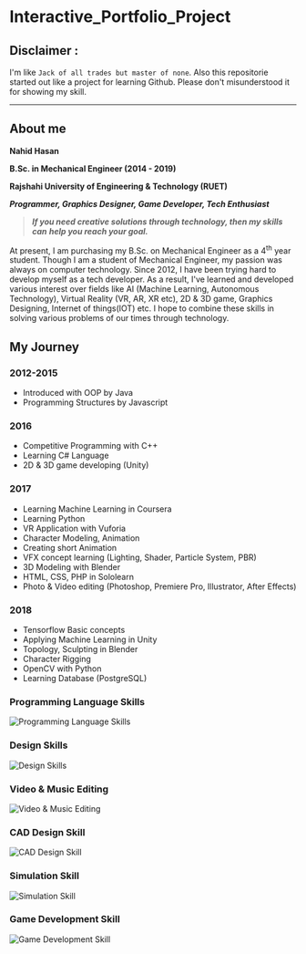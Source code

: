 # Interactive_Portfolio_Project


## Disclaimer :

I'm like `Jack of all trades but master of none`.
Also this repositorie started out like a project for learning Github. Please don't misunderstood it for showing my skill. 
***

## About me

**Nahid Hasan**

**B.Sc. in Mechanical Engineer (2014 - 2019)**

**Rajshahi University of Engineering & Technology (RUET)**

***Programmer, Graphics Designer, Game Developer, Tech Enthusiast***

> ***If you need creative solutions through technology, then my skills can***
> ***help you reach your goal.***

At present, I am purchasing my B.Sc. on Mechanical Engineer as a 4<sup>th</sup> year student. Though I am a student of Mechanical Engineer, my passion was always on computer technology. Since 2012, I have been trying hard to develop myself as a tech developer. As a result, I've learned and developed various interest over fields like AI (Machine Learning, Autonomous Technology), Virtual Reality (VR, AR, XR etc), 2D & 3D game, Graphics Designing, Internet of things(IOT) etc. I hope to combine these skills in solving various problems of our times through technology.      



## My Journey


### 2012-2015
-   Introduced with OOP by Java    
-   Programming Structures by Javascript 

### 2016

-   Competitive Programming with C++   
-   Learning C# Language
-   2D & 3D game developing (Unity)    

### 2017

-   Learning Machine Learning in Coursera
-   Learning Python
-   VR Application with Vuforia   
-   Character Modeling, Animation   
-   Creating short Animation    
-   VFX concept learning (Lighting, Shader, Particle System, PBR)    
-   3D Modeling with Blender    
-   HTML, CSS, PHP in Sololearn    
-   Photo & Video editing (Photoshop, Premiere Pro, Illustrator, After Effects)  

### 2018

-   Tensorflow Basic concepts
-   Applying Machine Learning in Unity   
-   Topology, Sculpting in Blender    
-   Character Rigging    
-   OpenCV with Python    
-   Learning Database (PostgreSQL)


### Programming Language Skills
![Programming Language Skills](https://lh3.googleusercontent.com/NE56_S1glaI49o2uz8FqJjdTpPrSpU2Q--PBMB0ECpIUgB9mKLLSu6v0zWsSfnVkvoypT6exN16I "Programming Language Skills")
### Design Skills
![Design Skills](https://lh3.googleusercontent.com/7mJ8LnRnQ4LklG499H01OCuHLkPdJsuRPsJJF7vTAca3atksmS0boISBM8RL19qiyTz_XmVjSM_y "Design Skills")
### Video & Music Editing
![Video & Music Editing](https://lh3.googleusercontent.com/SLjOi7BT3iLGz8xeRZdO3Sk2Z6xx2Pfrd7uMvwvok8fwX6M56da6g691N4syHNEVmvAOyJFDprdT "Video & Music Editing")
### CAD Design Skill
![CAD Design Skill](https://lh3.googleusercontent.com/QdlGkG-jXRv-QtYxyQMXculidBAAwz56-c7m7kGIIggnUoslwvQGV0r4D0TckRMTi8Y20wkVVi-R "CAD Design Skill")
### Simulation Skill

![Simulation Skill](https://lh3.googleusercontent.com/5U1FzaL9nXQq48brmQ6EiZp61QTdTL2eb6FqaMreaPXJv9k9XCTejiQxIfjzrD-VSxTdqo0OMUH1 "Simulation Skill")
### Game Development Skill
![Game Development Skill](https://lh3.googleusercontent.com/98mc-NjLgj7SpNXjr5sa_zb2RddZufAui1TYckN_xiaw6y7anSv4XDtdM2HUYJ98ggGqLK_5VuNt "Game Development Skill")
